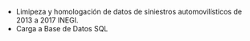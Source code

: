 * Limipeza y homologación de datos de siniestros automovilísticos de 2013 a 2017 INEGI.
* Carga a Base de Datos SQL
